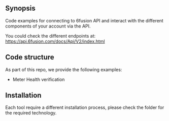 ## Synopsis

Code examples for connecting to 6fusion API and interact with the different components of your account via the API.

You could check the different endpoints at: https://api.6fusion.com/docs/Api/V2/index.html

## Code structure

As part of this repo, we provide the following examples:
 - Meter Health verification

## Installation

Each tool require a different installation process, please check the folder for the required technology.



